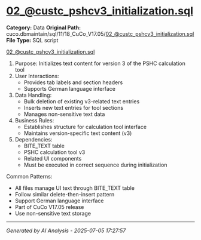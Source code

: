 # 02_@custc_pshcv3_initialization.sql

**Category:** Data
**Original Path:** cuco.dbmaintain/sql/11/18_CuCo_V17.05/02_@custc_pshcv3_initialization.sql
**File Type:** SQL script

02_@custc_pshcv3_initialization.sql
1. Purpose: Initializes text content for version 3 of the PSHC calculation tool
2. User Interactions:
   - Provides tab labels and section headers
   - Supports German language interface
3. Data Handling:
   - Bulk deletion of existing v3-related text entries
   - Inserts new text entries for tool sections
   - Manages non-sensitive text data
4. Business Rules:
   - Establishes structure for calculation tool interface
   - Maintains version-specific text content (v3)
5. Dependencies:
   - BITE_TEXT table
   - PSHC calculation tool v3
   - Related UI components
   - Must be executed in correct sequence during initialization

Common Patterns:
- All files manage UI text through BITE_TEXT table
- Follow similar delete-then-insert pattern
- Support German language interface
- Part of CuCo V17.05 release
- Use non-sensitive text storage

---
*Generated by AI Analysis - 2025-07-05 17:27:57*
